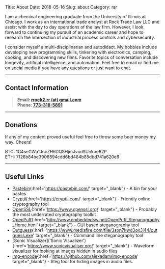 Title: About
Date: 2018-05-16
Slug: about
Category: rar

I am a chemical engineering graduate from the University of Illinois at Chicago. I work as an international trade analyst at Rock Trade Law LLC and assist with the day to day operations of the law firm. However, I look forward to continuing my pursuit of an academic career and hope to research the intersection of industrial process controls and cybersecurity.

I consider myself a multi-disciplinarian and autodidact. My hobbies include developing new programming skills, tinkering with electronics, camping, cooking, and discovering new films. Favorite topics of conversation include longevity, artifical intelligence, and automation. Feel free to email or find me on social media if you have any questions or just want to chat.

---

## Contact Information

> **Email: [rrock2.rr (at) gmail.com](mailto:rrock2.rr@gmail.com)** <br>
> **Phone: [773-318-5891](tel:+17733185891)**

---

## Donations

If any of my content proved useful feel free to throw some beer money my way. Cheers!

 BTC: 1G4seGWa1JncZH6DQ8HjmJvudSUnkue62P <br>
 ETH: 7f28b84be3906894cdd6bd484b85dbd741a620e6

---

## Useful Links
* [Pastebin]('Pastebin'){:href='https://pastebin.com/' target="_blank"} - A bin for your pastes
* [Cryptii]('Cryptii'){:href='https://cryptii.com/' target="_blank"} - Friendly online cryptography tool
* [OpenSSL]('OpenSSL'){:href='https://www.openssl.org/' target="_blank"} - Probably the most underrated cryptography toolkit
* [OpenPuff]('OpenPuff'){:href='http://www.embeddedsw.net/OpenPuff_Steganography_Home.html' target="_blank"} - GUI based steganography tool 
* [Outguess]('Outguess'){:href='https://www.mediafire.com/file/3son7kwd3ox3j44/outguess.exe' target="_blank"} - Command line steganography tool
* [Sonic Visualizer]('Sonic Visualizer'){:href='https://www.sonicvisualiser.org/' target="_blank"} - Waveform visualizer for looking at images hidden in audio files
* [img-encode]('img-encode'){:href='https://github.com/alexadam/img-encode' target="_blank"} - Steg tool for hiding images in audio files.



